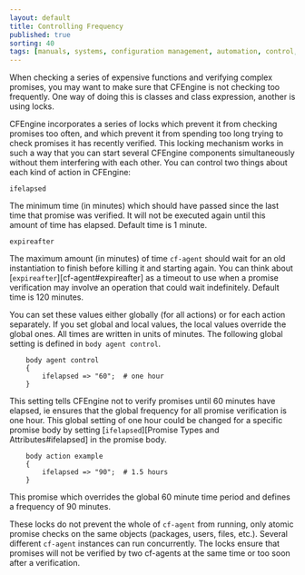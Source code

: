 ```yaml
---
layout: default
title: Controlling Frequency
published: true
sorting: 40
tags: [manuals, systems, configuration management, automation, control, frequency, performance]
---
```


When checking a series of expensive functions and verifying complex promises,
you may want to make sure that CFEngine is not checking too frequently. One
way of doing this is classes and class expression, another is using locks.

CFEngine incorporates a series of locks which prevent it from checking
promises too often, and which prevent it from spending too long trying to
check promises it has recently verified. This locking mechanism works in such
a way that you can start several CFEngine components simultaneously without
them interfering with each other. You can control two things about each kind
of action in CFEngine:

    ifelapsed

The minimum time (in minutes) which should have passed since the last time
that promise was verified. It will not be executed again until this amount of
time has elapsed. Default time is 1 minute.

    expireafter

The maximum amount (in minutes) of time `cf-agent` should wait for an old
instantiation to finish before killing it and starting again. You can think
about [`expireafter`][cf-agent#expireafter] as a timeout to use when a promise verification may
involve an operation that could wait indefinitely. Default time is 120
minutes.

You can set these values either globally (for all actions) or for each action
separately. If you set global and local values, the local values override the
global ones. All times are written in units of minutes. The following global
setting is defined in `body agent control`.

```cf3
    body agent control
    {
        ifelapsed => "60";	# one hour
    }
```

This setting tells CFEngine not to verify promises until 60 minutes have
elapsed, ie ensures that the global frequency for all promise verification is
one hour. This global setting of one hour could be changed for a specific
promise body by setting [`ifelapsed`][Promise Types and Attributes#ifelapsed] in the promise body.

```cf3
    body action example
    {
        ifelapsed => "90";	# 1.5 hours
    }
```

This promise which overrides the global 60 minute time period and defines a
frequency of 90 minutes.

These locks do not prevent the whole of `cf-agent` from running, only
atomic promise checks on the same objects (packages, users, files,
etc.). Several different `cf-agent` instances can run concurrently.
The locks ensure that promises will not be verified by two cf-agents
at the same time or too soon after a verification.
